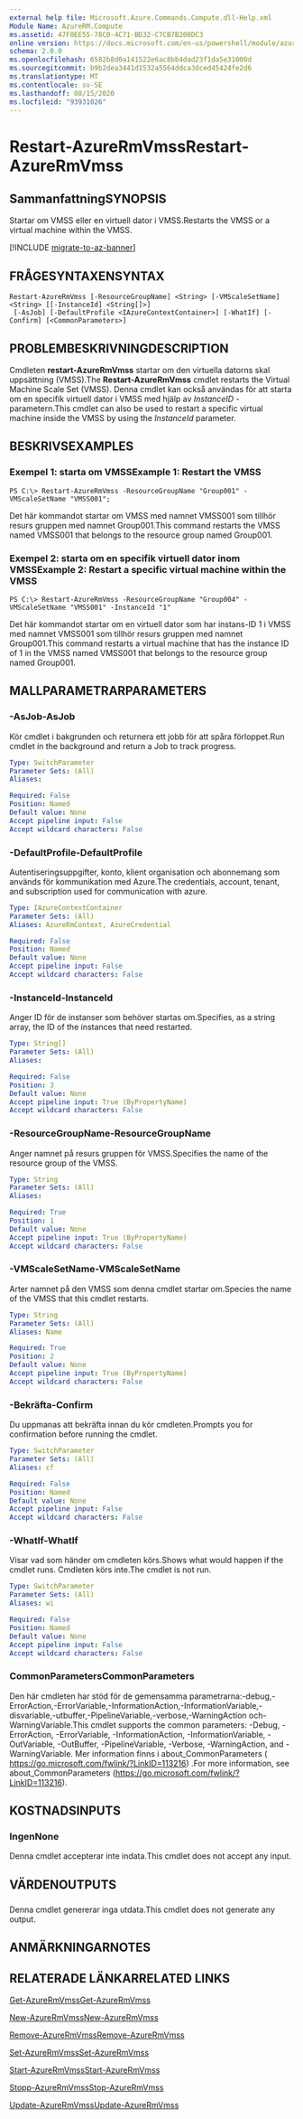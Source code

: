 ```yaml
---
external help file: Microsoft.Azure.Commands.Compute.dll-Help.xml
Module Name: AzureRM.Compute
ms.assetid: 47F0EE55-78C0-4C71-BD32-C7CB7B200DC3
online version: https://docs.microsoft.com/en-us/powershell/module/azurerm.compute/restart-azurermvmss
schema: 2.0.0
ms.openlocfilehash: 6582b8d0a141522e6ac8bb4dad23f1da5e31000d
ms.sourcegitcommit: b9b2dea3441d1532a5564ddca3dced45424fe2d6
ms.translationtype: MT
ms.contentlocale: sv-SE
ms.lasthandoff: 08/15/2020
ms.locfileid: "93931026"
---
```

# <span data-ttu-id="425dd-101">Restart-AzureRmVmss</span><span class="sxs-lookup"><span data-stu-id="425dd-101">Restart-AzureRmVmss</span></span>

## <span data-ttu-id="425dd-102">Sammanfattning</span><span class="sxs-lookup"><span data-stu-id="425dd-102">SYNOPSIS</span></span>
<span data-ttu-id="425dd-103">Startar om VMSS eller en virtuell dator i VMSS.</span><span class="sxs-lookup"><span data-stu-id="425dd-103">Restarts the VMSS or a virtual machine within the VMSS.</span></span>

[!INCLUDE [migrate-to-az-banner](../../includes/migrate-to-az-banner.md)]

## <span data-ttu-id="425dd-104">FRÅGESYNTAXEN</span><span class="sxs-lookup"><span data-stu-id="425dd-104">SYNTAX</span></span>

```
Restart-AzureRmVmss [-ResourceGroupName] <String> [-VMScaleSetName] <String> [[-InstanceId] <String[]>]
 [-AsJob] [-DefaultProfile <IAzureContextContainer>] [-WhatIf] [-Confirm] [<CommonParameters>]
```

## <span data-ttu-id="425dd-105">PROBLEMBESKRIVNING</span><span class="sxs-lookup"><span data-stu-id="425dd-105">DESCRIPTION</span></span>
<span data-ttu-id="425dd-106">Cmdleten **restart-AzureRmVmss** startar om den virtuella datorns skal uppsättning (VMSS).</span><span class="sxs-lookup"><span data-stu-id="425dd-106">The **Restart-AzureRmVmss** cmdlet restarts the Virtual Machine Scale Set (VMSS).</span></span>
<span data-ttu-id="425dd-107">Denna cmdlet kan också användas för att starta om en specifik virtuell dator i VMSS med hjälp av *InstanceID* -parametern.</span><span class="sxs-lookup"><span data-stu-id="425dd-107">This cmdlet can also be used to restart a specific virtual machine inside the VMSS by using the *InstanceId* parameter.</span></span>

## <span data-ttu-id="425dd-108">BESKRIVS</span><span class="sxs-lookup"><span data-stu-id="425dd-108">EXAMPLES</span></span>

### <span data-ttu-id="425dd-109">Exempel 1: starta om VMSS</span><span class="sxs-lookup"><span data-stu-id="425dd-109">Example 1: Restart the VMSS</span></span>
```
PS C:\> Restart-AzureRmVmss -ResourceGroupName "Group001" -VMScaleSetName "VMSS001";
```

<span data-ttu-id="425dd-110">Det här kommandot startar om VMSS med namnet VMSS001 som tillhör resurs gruppen med namnet Group001.</span><span class="sxs-lookup"><span data-stu-id="425dd-110">This command restarts the VMSS named VMSS001 that belongs to the resource group named Group001.</span></span>

### <span data-ttu-id="425dd-111">Exempel 2: starta om en specifik virtuell dator inom VMSS</span><span class="sxs-lookup"><span data-stu-id="425dd-111">Example 2: Restart a specific virtual machine within the VMSS</span></span>
```
PS C:\> Restart-AzureRmVmss -ResourceGroupName "Group004" -VMScaleSetName "VMSS001" -InstanceId "1"
```

<span data-ttu-id="425dd-112">Det här kommandot startar om en virtuell dator som har instans-ID 1 i VMSS med namnet VMSS001 som tillhör resurs gruppen med namnet Group001.</span><span class="sxs-lookup"><span data-stu-id="425dd-112">This command restarts a virtual machine that has the instance ID of 1 in the VMSS named VMSS001 that belongs to the resource group named Group001.</span></span>

## <span data-ttu-id="425dd-113">MALLPARAMETRAR</span><span class="sxs-lookup"><span data-stu-id="425dd-113">PARAMETERS</span></span>

### <span data-ttu-id="425dd-114">-AsJob</span><span class="sxs-lookup"><span data-stu-id="425dd-114">-AsJob</span></span>
<span data-ttu-id="425dd-115">Kör cmdlet i bakgrunden och returnera ett jobb för att spåra förloppet.</span><span class="sxs-lookup"><span data-stu-id="425dd-115">Run cmdlet in the background and return a Job to track progress.</span></span>

```yaml
Type: SwitchParameter
Parameter Sets: (All)
Aliases: 

Required: False
Position: Named
Default value: None
Accept pipeline input: False
Accept wildcard characters: False
```

### <span data-ttu-id="425dd-116">-DefaultProfile</span><span class="sxs-lookup"><span data-stu-id="425dd-116">-DefaultProfile</span></span>
<span data-ttu-id="425dd-117">Autentiseringsuppgifter, konto, klient organisation och abonnemang som används för kommunikation med Azure.</span><span class="sxs-lookup"><span data-stu-id="425dd-117">The credentials, account, tenant, and subscription used for communication with azure.</span></span>

```yaml
Type: IAzureContextContainer
Parameter Sets: (All)
Aliases: AzureRmContext, AzureCredential

Required: False
Position: Named
Default value: None
Accept pipeline input: False
Accept wildcard characters: False
```

### <span data-ttu-id="425dd-118">-InstanceId</span><span class="sxs-lookup"><span data-stu-id="425dd-118">-InstanceId</span></span>
<span data-ttu-id="425dd-119">Anger ID för de instanser som behöver startas om.</span><span class="sxs-lookup"><span data-stu-id="425dd-119">Specifies, as a string array, the ID of the instances that need restarted.</span></span>

```yaml
Type: String[]
Parameter Sets: (All)
Aliases: 

Required: False
Position: 3
Default value: None
Accept pipeline input: True (ByPropertyName)
Accept wildcard characters: False
```

### <span data-ttu-id="425dd-120">-ResourceGroupName</span><span class="sxs-lookup"><span data-stu-id="425dd-120">-ResourceGroupName</span></span>
<span data-ttu-id="425dd-121">Anger namnet på resurs gruppen för VMSS.</span><span class="sxs-lookup"><span data-stu-id="425dd-121">Specifies the name of the resource group of the VMSS.</span></span>

```yaml
Type: String
Parameter Sets: (All)
Aliases: 

Required: True
Position: 1
Default value: None
Accept pipeline input: True (ByPropertyName)
Accept wildcard characters: False
```

### <span data-ttu-id="425dd-122">-VMScaleSetName</span><span class="sxs-lookup"><span data-stu-id="425dd-122">-VMScaleSetName</span></span>
<span data-ttu-id="425dd-123">Arter namnet på den VMSS som denna cmdlet startar om.</span><span class="sxs-lookup"><span data-stu-id="425dd-123">Species the name of the VMSS that this cmdlet restarts.</span></span>

```yaml
Type: String
Parameter Sets: (All)
Aliases: Name

Required: True
Position: 2
Default value: None
Accept pipeline input: True (ByPropertyName)
Accept wildcard characters: False
```

### <span data-ttu-id="425dd-124">-Bekräfta</span><span class="sxs-lookup"><span data-stu-id="425dd-124">-Confirm</span></span>
<span data-ttu-id="425dd-125">Du uppmanas att bekräfta innan du kör cmdleten.</span><span class="sxs-lookup"><span data-stu-id="425dd-125">Prompts you for confirmation before running the cmdlet.</span></span>

```yaml
Type: SwitchParameter
Parameter Sets: (All)
Aliases: cf

Required: False
Position: Named
Default value: None
Accept pipeline input: False
Accept wildcard characters: False
```

### <span data-ttu-id="425dd-126">-WhatIf</span><span class="sxs-lookup"><span data-stu-id="425dd-126">-WhatIf</span></span>
<span data-ttu-id="425dd-127">Visar vad som händer om cmdleten körs.</span><span class="sxs-lookup"><span data-stu-id="425dd-127">Shows what would happen if the cmdlet runs.</span></span> <span data-ttu-id="425dd-128">Cmdleten körs inte.</span><span class="sxs-lookup"><span data-stu-id="425dd-128">The cmdlet is not run.</span></span>

```yaml
Type: SwitchParameter
Parameter Sets: (All)
Aliases: wi

Required: False
Position: Named
Default value: None
Accept pipeline input: False
Accept wildcard characters: False
```

### <span data-ttu-id="425dd-129">CommonParameters</span><span class="sxs-lookup"><span data-stu-id="425dd-129">CommonParameters</span></span>
<span data-ttu-id="425dd-130">Den här cmdleten har stöd för de gemensamma parametrarna:-debug,-ErrorAction,-ErrorVariable,-InformationAction,-InformationVariable,-disvariable,-utbuffer,-PipelineVariable,-verbose,-WarningAction och-WarningVariable.</span><span class="sxs-lookup"><span data-stu-id="425dd-130">This cmdlet supports the common parameters: -Debug, -ErrorAction, -ErrorVariable, -InformationAction, -InformationVariable, -OutVariable, -OutBuffer, -PipelineVariable, -Verbose, -WarningAction, and -WarningVariable.</span></span> <span data-ttu-id="425dd-131">Mer information finns i about_CommonParameters ( https://go.microsoft.com/fwlink/?LinkID=113216) .</span><span class="sxs-lookup"><span data-stu-id="425dd-131">For more information, see about_CommonParameters (https://go.microsoft.com/fwlink/?LinkID=113216).</span></span>

## <span data-ttu-id="425dd-132">KOSTNADS</span><span class="sxs-lookup"><span data-stu-id="425dd-132">INPUTS</span></span>

### <span data-ttu-id="425dd-133">Ingen</span><span class="sxs-lookup"><span data-stu-id="425dd-133">None</span></span>
<span data-ttu-id="425dd-134">Denna cmdlet accepterar inte indata.</span><span class="sxs-lookup"><span data-stu-id="425dd-134">This cmdlet does not accept any input.</span></span>

## <span data-ttu-id="425dd-135">VÄRDEN</span><span class="sxs-lookup"><span data-stu-id="425dd-135">OUTPUTS</span></span>

###  
<span data-ttu-id="425dd-136">Denna cmdlet genererar inga utdata.</span><span class="sxs-lookup"><span data-stu-id="425dd-136">This cmdlet does not generate any output.</span></span>

## <span data-ttu-id="425dd-137">ANMÄRKNINGAR</span><span class="sxs-lookup"><span data-stu-id="425dd-137">NOTES</span></span>

## <span data-ttu-id="425dd-138">RELATERADE LÄNKAR</span><span class="sxs-lookup"><span data-stu-id="425dd-138">RELATED LINKS</span></span>

[<span data-ttu-id="425dd-139">Get-AzureRmVmss</span><span class="sxs-lookup"><span data-stu-id="425dd-139">Get-AzureRmVmss</span></span>](./Get-AzureRmVmss.md)

[<span data-ttu-id="425dd-140">New-AzureRmVmss</span><span class="sxs-lookup"><span data-stu-id="425dd-140">New-AzureRmVmss</span></span>](./New-AzureRmVmss.md)

[<span data-ttu-id="425dd-141">Remove-AzureRmVmss</span><span class="sxs-lookup"><span data-stu-id="425dd-141">Remove-AzureRmVmss</span></span>](./Remove-AzureRmVmss.md)

[<span data-ttu-id="425dd-142">Set-AzureRmVmss</span><span class="sxs-lookup"><span data-stu-id="425dd-142">Set-AzureRmVmss</span></span>](./Set-AzureRmVmss.md)

[<span data-ttu-id="425dd-143">Start-AzureRmVmss</span><span class="sxs-lookup"><span data-stu-id="425dd-143">Start-AzureRmVmss</span></span>](./Start-AzureRmVmss.md)

[<span data-ttu-id="425dd-144">Stopp-AzureRmVmss</span><span class="sxs-lookup"><span data-stu-id="425dd-144">Stop-AzureRmVmss</span></span>](./Stop-AzureRmVmss.md)

[<span data-ttu-id="425dd-145">Update-AzureRmVmss</span><span class="sxs-lookup"><span data-stu-id="425dd-145">Update-AzureRmVmss</span></span>](./Update-AzureRmVmss.md)


